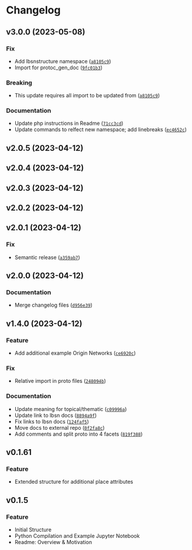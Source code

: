# Changelog

<!--next-version-placeholder-->

## v3.0.0 (2023-05-08)
### Fix
* Add lbsnstructure namespace ([`a8105c9`](https://github.com/Sieboldianus/lbsnstructure/commit/a8105c990e9007fb8737cad261e3459df3eb24ad))
* Import for protoc_gen_doc ([`9fc01b3`](https://github.com/Sieboldianus/lbsnstructure/commit/9fc01b341e0a0f480522775f801be8544799f03d))

### Breaking
* This update requires all import to be updated from ([`a8105c9`](https://github.com/Sieboldianus/lbsnstructure/commit/a8105c990e9007fb8737cad261e3459df3eb24ad))

### Documentation
* Update php instructions in Readme ([`71cc3cd`](https://github.com/Sieboldianus/lbsnstructure/commit/71cc3cd3931fe170ae171d14f6ba2018241560dd))
* Update commands to relfect new namespace; add linebreaks ([`ec4652c`](https://github.com/Sieboldianus/lbsnstructure/commit/ec4652cd35a5bedfa49b2f8df2a1f54794fd328c))

## v2.0.5 (2023-04-12)


## v2.0.4 (2023-04-12)


## v2.0.3 (2023-04-12)


## v2.0.2 (2023-04-12)


## v2.0.1 (2023-04-12)
### Fix
* Semantic release ([`a359ab7`](https://github.com/Sieboldianus/lbsnstructure/commit/a359ab782ff12a9ca024f0f43ddddd0e57fed463))

## v2.0.0 (2023-04-12)
### Documentation
* Merge changelog files ([`d956e39`](https://github.com/Sieboldianus/lbsnstructure/commit/d956e39fdb07cf9cf6b75cb47a412b50ba91b90a))

## v1.4.0 (2023-04-12)
### Feature
* Add additional example Origin Networks ([`ce6920c`](https://github.com/Sieboldianus/lbsnstructure/commit/ce6920c416005ff998f0e9e1e77abc58b3c76063))

### Fix
* Relative import in proto files ([`248094b`](https://github.com/Sieboldianus/lbsnstructure/commit/248094b944323bd885bcfdb93739efc381f321bb))

### Documentation
* Update meaning for topical/thematic ([`c09996a`](https://github.com/Sieboldianus/lbsnstructure/commit/c09996aef572ea8a531963d34377f5e7d1665a5a))
* Update link to lbsn docs ([`8894a9f`](https://github.com/Sieboldianus/lbsnstructure/commit/8894a9fe260bd67dafcc6e36c408500f4dbfff81))
* Fix links to lbsn docs ([`124faf5`](https://github.com/Sieboldianus/lbsnstructure/commit/124faf534f74caf0d333a3e9584e56f0751ab7e9))
* Move docs to external repo ([`0f2fa8c`](https://github.com/Sieboldianus/lbsnstructure/commit/0f2fa8c9ee02ed2a05d5ef96c38e86337554f696))
* Add comments and split proto into 4 facets ([`819f388`](https://github.com/Sieboldianus/lbsnstructure/commit/819f388187b7bbd40678cd951ed94c3c3feb6994))

## v0.1.61
### Feature
* Extended structure for additional place attributes

## v0.1.5
### Feature
* Initial Structure
* Python Compilation and Example Jupyter Notebook
* Readme: Overview & Motivation